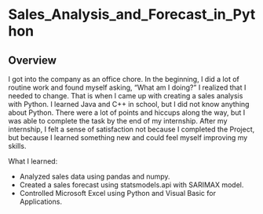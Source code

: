 # Sales_Analysis_and_Forecast_in_Python

## Overview
I got into the company as an office chore. In the beginning, I did a lot of routine work and found myself asking, “What am I doing?” I realized that I needed to change. That is when I came up with creating a sales analysis with Python. I learned Java and C++ in school, but I did not know anything about Python. There were a lot of points and hiccups along the way, but I was able to complete the task by the end of my internship. After my internship, I felt a sense of satisfaction not because I completed the Project, but because I learned something new and could feel myself improving my skills.

What I learned:
* Analyzed sales data using pandas and numpy.
* Created a sales forecast using statsmodels.api with SARIMAX model.
* Controlled Microsoft Excel using Python and Visual Basic for Applications.
